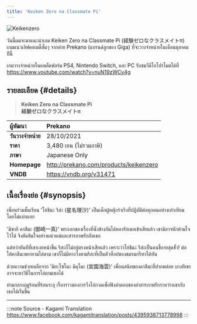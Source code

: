 ```yaml
---
title: 'Keiken Zero na Classmate Pi'
---
```


![Keikenzero](https://res.cloudinary.com/kagamiweb/image/upload/v1631543176/visualnovel/preview/keikenzero.jpg)

วันนี้ผมจะมาแนะนำเกม Keiken Zero na Classmate Pi (経験ゼロなクラスメイトπ) เกมแนวเลิฟคอเมดี้สั้นๆ จากค่าย Prekano (แบรนด์ลูกของ Giga) ที่จะวางจำหน่ายในเดือนตุลาคมปีนี้

เกมวางจำหน่ายในแพล็ตฟอร์ม PS4, Nintendo Switch, และ PC รับชมวีดีโอโปรโมตได้ที่ https://www.youtube.com/watch?v=nuN19zWCy4g

## รายละเอียด {#details}

> **Keiken Zero na Classmate Pi**  
> **経験ゼロなクラスメイトπ**

| ผู้พัฒนา | Prekano |
| :---- | :---- |
| **วันวางจำหน่าย** | 28/10/2021 |
| **ราคา** | 3,480 เยน (ไม่รวมภาษี) |
| **ภาษา** | Japanese Only |
| **Homepage** | http://prekano.com/products/keikenzero |
| **VNDB** | https://vndb.org/v31471 |

## เนื้อเรื่องย่อ {#synopsis}

เพื่อนร่วมชั้นเรียน 'โฮชินะ ริสะ (星名理沙)' เป็นเด็กผู้หญิงร่าเริงที่ปฏิบัติต่อทุกคนอย่างเท่าเทียมโดยไม่แบ่งแยก

'มิซากิ คาสึมะ (御崎一真)' พระเอกของเรื่องที่นั่งข้างกันได้หลงรักเธอเข้าเสียแล้ว เขามิอาจหักห้ามใจไว้ได้ จึงตัดสินใจอย่างแน่วแน่และสารภาพรักกับเธอ

แต่ทว่าทันทีที่เขาเงยหน้าขึ้น ริสะก็ไม่อยู่ตรงหน้าเสียแล้ว เพราะว่าโฮชินะ ริสะเป็นคนขี้อายสุดขั้ว! ต่อให้คาสึมะพยายามไล่ตาม เขาก็ไม่มีทางวิ่งตามริสะที่เป็นตัวท็อปของชมรมกรีฑาได้ทัน

ด้วยความช่วยเหลือจาก 'มิยะโซโนะ มิคุโมะ (宮園海雲)' เพื่อนสนิทของคาสึมะที่ปากพล่อย บางทีเขาอาจจะหาวิธีในการไล่ตามเธอได้

ท่ามกลางฤดูร้อนที่ร้อนระอุ เรื่องราวของการวิ่งไล่กวดเพื่อฟังคำตอบของคำสารภาพรักระหว่างเขากับเธอได้เริ่มขึ้น

---
:::note Source - Kagami Translation
https://www.facebook.com/kagamitranslation/posts/4395938713778998
:::
